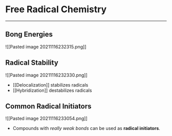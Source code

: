 # Free Radical Chemistry
---
## Bong Energies
![[Pasted image 20211116232315.png]]
## Radical Stability
![[Pasted image 20211116232330.png]]
- [[Delocalization]] stabilizes radicals
- [[Hybridization]] destabilizes radicals
## Common Radical Initiators
![[Pasted image 20211116233054.png]]
- Compounds with *really weak bonds* can be used as **radical initiators**.